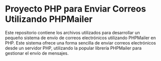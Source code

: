 # Proyecto PHP para Enviar Correos Utilizando PHPMailer
Este repositorio contiene los archivos utilizados para desarrollar un pequeño sistema de envío de correos electrónicos utilizando PHPMailer en PHP. Este sistema ofrece una forma sencilla de enviar correos electrónicos desde un servidor PHP, utilizando la popular librería PHPMailer para gestionar el envío de mensajes.
